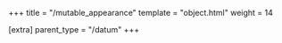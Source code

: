 +++
title = "/mutable_appearance"
template = "object.html"
weight = 14

[extra]
parent_type = "/datum"
+++